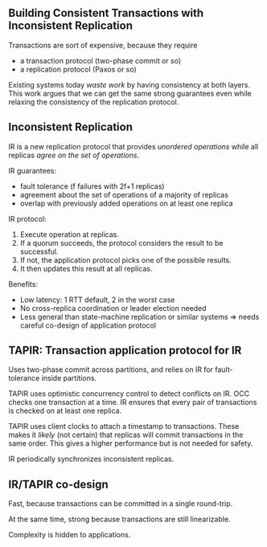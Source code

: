 Building Consistent Transactions with Inconsistent Replication
--------------------------------------------------------------

Transactions are sort of expensive, because they require

- a transaction protocol (two-phase commit or so)
- a replication protocol (Paxos or so)

Existing systems today *waste work* by having consistency at both layers. This
work argues that we can get the same strong guarantees even while relaxing the
consistency of the replication protocol.


Inconsistent Replication
------------------------

IR is a new replication protocol that provides *unordered operations* while all
replicas *agree on the set of operations*.

IR guarantees:

- fault tolerance (f failures with 2f+1 replicas)
- agreement about the set of operations of a majority of replicas
- overlap with previously added operations on at least one replica

IR protocol:

1. Execute operation at replicas.
2. If a quorum succeeds, the protocol considers the result to be successful.
3. If not, the application protocol picks one of the possible results.
4. It then updates this result at all replicas.

Benefits:

- Low latency: 1 RTT default, 2 in the worst case
- No cross-replica coordination or leader election needed
- Less general than state-machine replication or similar systems
  => needs careful co-design of application protocol


TAPIR: Transaction application protocol for IR
----------------------------------------------

Uses two-phase commit across partitions, and relies on IR for fault-tolerance
inside partitions.

TAPIR uses optimistic concurrency control to detect conflicts on IR.  OCC checks
one transaction at a time. IR ensures that every pair of transactions is checked
on at least one replica.

TAPIR uses client clocks to attach a timestamp to transactions. These makes it
*likely* (not certain) that replicas will commit transactions in the same order.
This gives a higher performance but is not needed for safety.

IR periodically synchronizes inconsistent replicas.


IR/TAPIR co-design
------------------

Fast, because transactions can be committed in a single round-trip.

At the same time, strong because transactions are still linearizable.

Complexity is hidden to applications.


